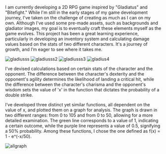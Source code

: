 I am currently developing a 2D RPG game inspired by "Gladiatus" and "Bitefight." While I'm still in the early stages of my game development journey, I've taken on the challenge of creating as much as I can on my own. Although I've used some pre-made assets, such as backgrounds and gladiator images, my goal is to eventually craft these elements myself as the game evolves. This project has been a great learning experience, particularly in developing an inventory system and calculating damage values based on the stats of two different characters. It's a journey of growth, and I’m eager to see where it takes me.

![gladiusss](https://github.com/user-attachments/assets/92a751b7-bc5c-4a4f-af21-a6bc1381a9cd)
![gladiusss2](https://github.com/user-attachments/assets/fc18a25b-584e-477c-9645-89cde8781851)
![gladiusss3](https://github.com/user-attachments/assets/dee2ae2b-0215-43ac-935e-5b527c1cd9b8)
![gladius4](https://github.com/user-attachments/assets/40e1dd32-1f75-4090-bf6c-cf92660167ce)



I've devised calculations based on certain stats of the character and the opponent. The difference between the character's dexterity and the opponent's agility determines the likelihood of landing a critical hit, while the difference between the character's charisma and the opponent's wisdom sets the value of 'x' in the function that dictates the probability of a double strike.

I’ve developed three distinct yet similar functions, all dependent on the value of x, and plotted them on a graph for analysis. The graph is drawn in two different ranges: from 0 to 105 and from 0 to 50, allowing for a more detailed examination. The green line corresponds to a value of 1, indicating a certain outcome, while the purple line represents a value of 0.5, signifying a 50% probability. Among these functions, I chose the one defined as f(x) = 1 - e^(-x/50).

![allgraph](https://github.com/user-attachments/assets/688e83f2-13e5-45c5-84c5-9ae408a82b0f)
